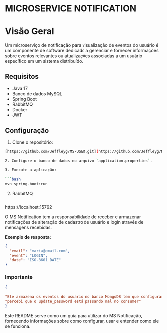 # MICROSERVICE NOTIFICATION

# Visão Geral
Um microserviço de notificação para visualização de eventos do usuário é um componente de software dedicado a gerenciar e fornecer informações sobre eventos relevantes ou atualizações associadas a um usuário específico em um sistema distribuído.

 
## Requisitos
 
- Java 17 
- Banco de dados MySQL
- Spring Boot
- RabbitMQ
- Docker
- JWT
 
## Configuração

1. Clone o repositório:
 
```bash
[https://github.com/Jeffleyg/MS-USER.git](https://github.com/Jeffleyg/MS-Notification.git)
 
2. Configure o banco de dados no arquivo `application.properties`.
 
3. Execute a aplicação:
 
```bash
mvn spring-boot:run
```
2. RabbitMQ

   ```bash
https://localhost:15762
 
 
O MS Notification tem a responsabilidade de receber e armazenar notificações de alteração de cadastro de usuário e login através de mensagens recebidas.
 
**Exemplo de resposta:**
```json
{
  "email": "maria@email.com",
  "event": "LOGIN",
  "date": "ISO-8601 DATE"
}

```

### Importante

```json
{
  
"Ele armazena os eventos do usuario no banco MongoDB tem que configurar o seu banco antes que ele seja foncional"
"percebi que o update_password está passando mal no consumer"
}
```

Este README serve como um guia para utilizar do MS Notificação, fornecendo informações sobre como configurar, usar e entender como ele se funciona.





